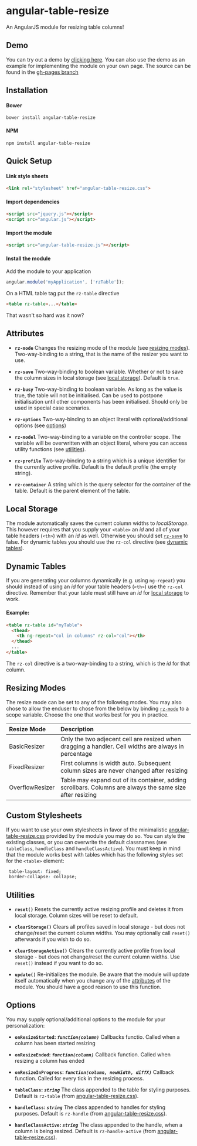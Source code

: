# angular-table-resize
An AngularJS module for resizing table columns!

## Demo
You can try out a demo by [clicking here](https://tympanix.github.io/angular-table-resize/). You can also use the demo as an example for implementing the module on your own page. The source can be found in the [gh-pages branch](https://github.com/Tympanix/angular-table-resize/tree/gh-pages)

## Installation
#### Bower
```
bower install angular-table-resize
```
#### NPM
```
npm install angular-table-resize
```

## Quick Setup
#### Link style sheets
```html
<link rel="stylesheet" href="angular-table-resize.css">
```

#### Import dependencies
```html
<script src="jquery.js"></script>
<script src="angular.js"></script>
```

#### Import the module
```html
<script src="angular-table-resize.js"></script>
```

#### Install the module
Add the module to your application
```javascript
angular.module('myApplication', ['rzTable']);
```

On a HTML table tag put the `rz-table` directive
```html
<table rz-table>...</table>
```

That wasn't so hard was it now?

## Attributes
* **`rz-mode`**
  Changes the resizing mode of the module (see [resizing modes](#resizing-modes)). Two-way-binding to a string, that is the name of the resizer you want to use.
  
* **`rz-save`**
  Two-way-binding to boolean variable. Whether or not to save the column sizes in local storage (see [local storage](#local-storage)). Default is `true`.
  
* **`rz-busy`**
  Two-way-binding to boolean variable. As long as the value is true, the table will not be initialised. Can be used to postpone initialisation until other components has been initialised. Should only be used in special case scenarios.
  
* **`rz-options`**
  Two-way-binding to an object literal with optional/additional options (see [options](#options))
  
* **`rz-model`**
  Two-way-binding to a variable on the controller scope. The variable will be overwritten with an object literal, where you can access utility functions (see [utilities](#utilities)).
  
* **`rz-profile`**
  Two-way-binding to a string which is a unique identifier for the currently active profile. Default is the default profile (the empty string).
  
* **`rz-container`**
  A string which is the query selector for the container of the table. Default is the parent element of the table.
  
## Local Storage
The module automatically saves the current column widths to *localStorage*. This however requires that you supply your `<table>` an *id* and all of your table headers (`<th>`) with an *id* as well. Otherwise you should set [`rz-save`](#rz-save) to false. For dynamic tables you should use the `rz-col` directive (see [dynamic tables](#dynamic-tables)).

## Dynamic Tables
If you are generating your columns dynamically (e.g. using `ng-repeat`) you should instead of using an *id* for your table headers (`<th>`) use the `rz-col` directive. Remember that your table must still have an *id* for [local storage](#local-storage) to work.

#### Example:
```html
<table rz-table id="myTable">
  <thead>
    <th ng-repeat="col in columns" rz-col="col"></th>
  </thead>
  ...
</table>
```

The `rz-col` directive is a two-way-binding to a string, which is the *id* for that column.

## Resizing Modes
The resize mode can be set to any of the following modes. You may also chose to allow the enduser to chose from the below by binding [`rz-mode`](#rz-mode) to a scope variable. Choose the one that works best for you in practice.

| Resize Mode       | Description          |
| :---------------- |:--------------|
| BasicResizer      | Only the two adjecent cell are resized when dragging a handler. Cell widths are always in percentage          |
| FixedResizer      | First columns is width auto. Subsequent column sizes are never changed after resizing                         |
| OverflowResizer   | Table may expand out of its container, adding scrollbars. Columns are always the same size after resizing     |

## Custom Stylesheets
If you want to use your own stylesheets in favor of the minimalistic [angular-table-resize.css](dist/angular-table-resize.css) provided by the module you may do so. You can style the existing classes, or you can overwrite the default classnames (see `tableClass`, `handleClass` and `handleClassActive`). You must keep in mind that the module works best with tables which has the following styles set for the `<table>` element:
```css
 table-layout: fixed;
 border-collapse: collapse;
```

## Utilities  
* **`reset()`**
  Resets the currently active resizing profile and deletes it from local storage. Column sizes will be reset to default.
  
* **`clearStorage()`**
  Clears all profiles saved in local storage - but does not change/reset the current column widths. You may optionally call `reset()` afterwards if you wish to do so.
  
* **`clearStorageActive()`**
  Clears the currently active profile from local storage - but does not change/reset the current column widths. Use `reset()` instead if you want to do so.

* **`update()`**
  Re-initializes the module. Be aware that the module will update itself automatically when you change any of the [attributes](#attributes) of the module. You should have a good reason to use this function.

## Options
You may supply optional/additional options to the module for your personalization:

* **`onResizeStarted`: *`function(column)`***
  Callbacks functio. Called when a column has been started resizing
  
* **`onResizeEnded`: *`function(column)`***
  Callback function. Called when resizing a column has ended
  
* **`onResizeInProgress`: *`function(column, newWidth, diffX)`***
  Callback function. Called for every tick in the resizing process.
  
* **`tableClass`: *`string`***
  The class appended to the table for styling purposes. Default is `rz-table` (from [angular-table-resize.css](dist/angular-table-resize.css)).
  
* **`handleClass`: *`string`***
  The class appended to handles for styling purposes. Default is `rz-handle` (from [angular-table-resize.css](dist/angular-table-resize.css)).

* **`handleClassActive`: *`string`***
  The class appended to the handle, when a column is being resized. Default is `rz-handle-active` (from [angular-table-resize.css](dist/angular-table-resize.css)).
